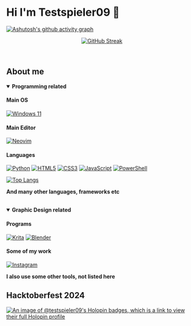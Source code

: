 # Hi I'm Testspieler09 👋

[![Ashutosh's github activity graph](https://github-readme-activity-graph.vercel.app/graph?username=Testspieler09&bg_color=242424&color=a6a6a6&line=2873d7&point=6294e8&area=false&hide_border=true)](https://github.com/ashutosh00710/github-readme-activity-graph)

<div align="center">
  
[![GitHub Streak](https://streak-stats.demolab.com/?user=Testspieler09&theme=ocean-gradient)](https://git.io/streak-stats)

</div>

<br>

## About me

<details open>
  <summary><b>Programming related</b></summary>

  #### Main OS
  [![Windows 11](https://img.shields.io/badge/Windows%2011-%230079d5.svg?style=for-the-badge&logo=Windows%2011&logoColor=white)](https://www.microsoft.com/en-us/software-download/windows11)
  
  #### Main Editor
  [![Neovim](https://img.shields.io/badge/NeoVim-%2357A143.svg?&style=for-the-badge&logo=neovim&logoColor=white)](https://neovim.io/) 
  
  #### Languages

  [![Python](https://img.shields.io/badge/python-3670A0?style=for-the-badge&logo=python&logoColor=ffdd54)]() [![HTML5](https://img.shields.io/badge/html5-%23E34F26.svg?style=for-the-badge&logo=html5&logoColor=white)]() [![CSS3](https://img.shields.io/badge/css3-%231572B6.svg?style=for-the-badge&logo=css3&logoColor=white)]() [![JavaScript](https://img.shields.io/badge/javascript-%23323330.svg?style=for-the-badge&logo=javascript&logoColor=%23F7DF1E)]() [![PowerShell](https://img.shields.io/badge/PowerShell-%235391FE.svg?style=for-the-badge&logo=powershell&logoColor=white)]()

  [![Top Langs](https://github-readme-stats.vercel.app/api/top-langs/?username=Testspieler09&theme=holi&layout=compact)]() 

  **And many other languages, frameworks etc**
<br><br>
</details>

<details open>
<summary><b>Graphic Design related</b></summary>

#### Programs
[![Krita](https://img.shields.io/badge/Krita-203759?style=for-the-badge&logo=krita&logoColor=EEF37B)](https://krita.org/en/download/) [![Blender](https://img.shields.io/badge/blender-%23F5792A.svg?style=for-the-badge&logo=blender&logoColor=white)](https://www.blender.org/download/)
 
#### Some of my work
[![Instagram](https://img.shields.io/badge/Instagram-%23E4405F.svg?style=for-the-badge&logo=Instagram&logoColor=white)](https://www.instagram.com/testspieler09_does_stuff/)

</details>

**I also use some other tools, not listed here**


## Hacktoberfest 2024
[![An image of @testspieler09's Holopin badges, which is a link to view their full Holopin profile](https://holopin.me/testspieler09)](https://holopin.io/@testspieler09)

<!---
Testspieler09/Testspieler09 is a ✨ special ✨ repository because its `README.md` (this file) appears on your GitHub profile.
You can click the Preview link to take a look at your changes.
--->
